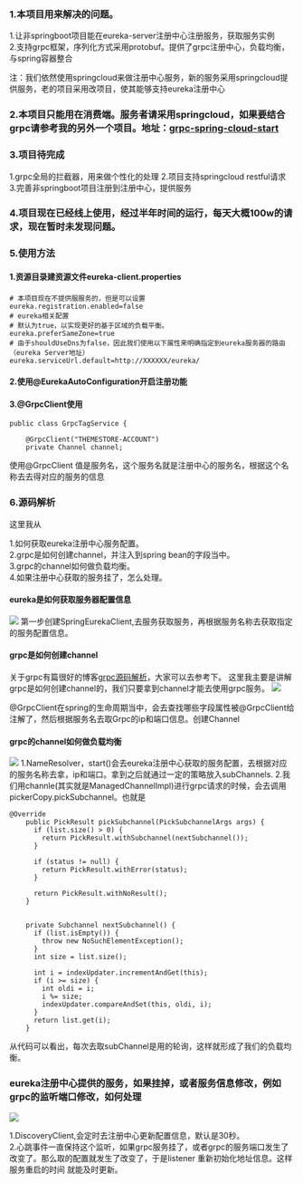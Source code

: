 ### 1.本项目用来解决的问题。

1.让非springboot项目能在eureka-server注册中心注册服务，获取服务实例  
2.支持grpc框架，序列化方式采用protobuf。提供了grpc注册中心，负载均衡，与spring容器整合

注：我们依然使用springcloud来做注册中心服务，新的服务采用springcloud提供服务，老的项目采用改项目，使其能够支持eureka注册中心

### 2.本项目只能用在消费端。服务者请采用springcloud，如果要结合grpc请参考我的另外一个项目。地址：[grpc-spring-cloud-start](https://github.com/smallleaf/grpc-spring-cloud-start)

### 3.项目待完成

1.grpc全局的拦截器，用来做个性化的处理
2.项目支持springcloud restful请求
3.完善非springboot项目注册到注册中心，提供服务


### 4.项目现在已经线上使用，经过半年时间的运行，每天大概100w的请求，现在暂时未发现问题。

### 5.使用方法

#### 1.资源目录建资源文件eureka-client.properties
````
# 本项目现在不提供服服务的，但是可以设置
eureka.registration.enabled=false
# eureka相关配置
# 默认为true，以实现更好的基于区域的负载平衡。
eureka.preferSameZone=true
# 由于shouldUseDns为false，因此我们使用以下属性来明确指定到eureka服务器的路由（eureka Server地址）
eureka.serviceUrl.default=http://XXXXXX/eureka/
````

#### 2.使用@EurekaAutoConfiguration开启注册功能
#### 3.@GrpcClient使用
````$xslt
public class GrpcTagService {

    @GrpcClient("THEMESTORE-ACCOUNT")
    private Channel channel;
````
使用@GrpcClient 值是服务名，这个服务名就是注册中心的服务名，根据这个名称去去得对应的服务的信息


### 6.源码解析
这里我从

1.如何获取eureka注册中心服务配置。   
2.grpc是如何创建channel，并注入到spring bean的字段当中。    
3.grpc的channel如何做负载均衡。  
4.如果注册中心获取的服务挂了，怎么处理。   


#### eureka是如何获取服务器配置信息
![](http://m.qpic.cn/psb?/V11QGjwg27loKQ/WGVPjGlHWJ*4a7GykMwMRIPESe2sjmvAes*eKg9sqKk!/b/dFIBAAAAAAAA&bo=9ATuAgAAAAADBz4!&rf=viewer_4)
第一步创建SpringEurekaClient,去服务获取服务，再根据服务名称去获取指定的服务配置信息。

#### grpc是如何创建channel
关于grpc有篇很好的博客[grpc源码解析](https://blog.csdn.net/omnispace/article/details/80167076)，大家可以去参考下。
这里我主要是讲解grpc是如何创建channel的，我们只要拿到channel才能去使用grpc服务。
![](http://m.qpic.cn/psb?/V11QGjwg27loKQ/o8kJpi6.JoRIiNSOOU5592Ng6c9954*a6BQaG3IPyH4!/b/dDQBAAAAAAAA&bo=8gc4BAAAAAADB.s!&rf=viewer_4)

@GrpcClient在spring的生命周期当中，会去查找哪些字段属性被@GrpcClient给注解了，然后根据服务名去取Grpc的ip和端口信息。创建Channel



#### grpc的channel如何做负载均衡
![](http://m.qpic.cn/psb?/V11QGjwg27loKQ/1ReGwEiLz8uqLAgsmAHDXXnJxgFdd369ZeT.7tJycxg!/b/dDYBAAAAAAAA&bo=TgXYAwAAAAADB7I!&rf=viewer_4)
1.NameResolver，start()会去eureka注册中心获取的服务配置，去根据对应的服务名称去拿，ip和端口。拿到之后就通过一定的策略放入subChannels. 
2.我们用channle(其实就是ManagedChannelImpl)进行grpc请求的时候，会去调用pickerCopy.pickSubchannel。也就是
```aidl
@Override
    public PickResult pickSubchannel(PickSubchannelArgs args) {
      if (list.size() > 0) {
        return PickResult.withSubchannel(nextSubchannel());
      }

      if (status != null) {
        return PickResult.withError(status);
      }

      return PickResult.withNoResult();
    }
    
    
    private Subchannel nextSubchannel() {
      if (list.isEmpty()) {
        throw new NoSuchElementException();
      }
      int size = list.size();

      int i = indexUpdater.incrementAndGet(this);
      if (i >= size) {
        int oldi = i;
        i %= size;
        indexUpdater.compareAndSet(this, oldi, i);
      }
      return list.get(i);
    }

```
从代码可以看出，每次去取subChannel是用的轮询，这样就形成了我们的负载均衡。

### eureka注册中心提供的服务，如果挂掉，或者服务信息修改，例如grpc的监听端口修改，如何处理
![](http://m.qpic.cn/psb?/V11QGjwg27loKQ/8RF9CjHCCaJi2KOPQsbNRKjL47e32neXb5QDqPD9WAY!/b/dFQBAAAAAAAA&bo=5gXaAwAAAAADBxg!&rf=viewer_4)

1.DiscoveryClient,会定时去注册中心更新配置信息，默认是30秒。    
2.心跳事件一直保持这个监听，如果grpc服务挂了，或者grpc的服务端口发生了改变了。那么取的配置就发生了改变了，于是listener
重新初始化地址信息。这样服务重启的时间 就能及时更新。 





